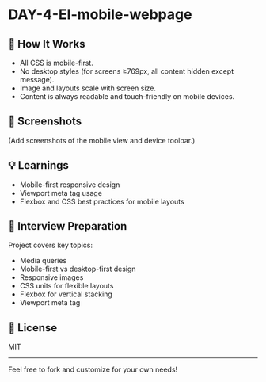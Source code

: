 # DAY-4-EI-mobile-webpage

## 📝 How It Works

- All CSS is mobile-first.
- No desktop styles (for screens ≥769px, all content hidden except message).
- Image and layouts scale with screen size.
- Content is always readable and touch-friendly on mobile devices.

## 🎨 Screenshots

(Add screenshots of the mobile view and device toolbar.)

## 💡 Learnings

- Mobile-first responsive design
- Viewport meta tag usage
- Flexbox and CSS best practices for mobile layouts

## 📖 Interview Preparation

Project covers key topics:
- Media queries
- Mobile-first vs desktop-first design
- Responsive images
- CSS units for flexible layouts
- Flexbox for vertical stacking
- Viewport meta tag

## 🤝 License

MIT

---

Feel free to fork and customize for your own needs!
